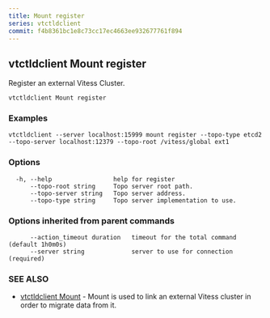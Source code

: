 ```yaml
---
title: Mount register
series: vtctldclient
commit: f4b8361bc1e8c73cc17ec4663ee932677761f894
---
```

## vtctldclient Mount register

Register an external Vitess Cluster.

```
vtctldclient Mount register
```

### Examples

```
vtctldclient --server localhost:15999 mount register --topo-type etcd2 --topo-server localhost:12379 --topo-root /vitess/global ext1
```

### Options

```
  -h, --help                 help for register
      --topo-root string     Topo server root path.
      --topo-server string   Topo server address.
      --topo-type string     Topo server implementation to use.
```

### Options inherited from parent commands

```
      --action_timeout duration   timeout for the total command (default 1h0m0s)
      --server string             server to use for connection (required)
```

### SEE ALSO

* [vtctldclient Mount](../)	 - Mount is used to link an external Vitess cluster in order to migrate data from it.

